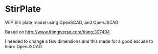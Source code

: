 # StirPlate
WIP Stir plate model using OpenSCAD, and OpenJSCAD

Based on http://www.thingiverse.com/thing:307404

I needed to change a few dimensions and this made for a good excuse to learn OpenJSCAD.

